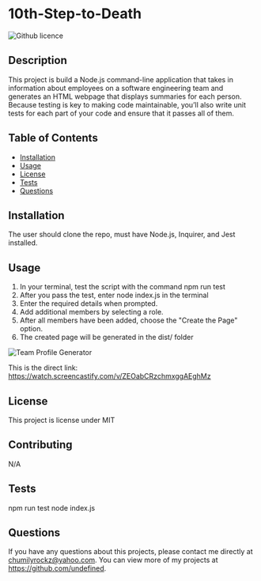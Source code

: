 # 10th-Step-to-Death

![Github licence](http://img.shields.io/badge/license-MIT-blue.svg)
    
## Description 
This project is build a Node.js command-line application that takes in information about employees on a software engineering team and generates an HTML webpage that displays summaries for each person. Because testing is key to making code maintainable, you’ll also write unit tests for each part of your code and ensure that it passes all of them.


## Table of Contents
* [Installation](#installation)
* [Usage](#usage)
* [License](#license)
* [Tests](#tests)
* [Questions](#questions)

## Installation 
The user should clone the repo, must have Node.js, Inquirer, and Jest installed.

## Usage 
1. In your terminal, test the script with the command npm run test
2. After you pass the test, enter node index.js in the terminal
3. Enter the required details when prompted.
4. Add additional members by selecting a role.
5. After all members have been added, choose the "Create the Page" option.
6. The created page will be generated in the dist/ folder

![Team Profile Generator](https://user-images.githubusercontent.com/90013822/148663299-36d51ca4-630f-489d-a7b2-6f13fd34d8c4.gif)


This is the direct link:
https://watch.screencastify.com/v/ZEOabCRzchmxggAEghMz



## License 
This project is license under MIT

## Contributing 
N/A

## Tests
npm run test
node index.js
    
## Questions
If you have any questions about this projects, please contact me directly at chumilyrockz@yahoo.com. You can view more of my projects at https://github.com/undefined.
  
